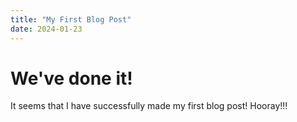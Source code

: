 ```yaml
---
title: "My First Blog Post"
date: 2024-01-23
---
```

# We've done it!
It seems that I have successfully made my first blog post!
Hooray!!!

